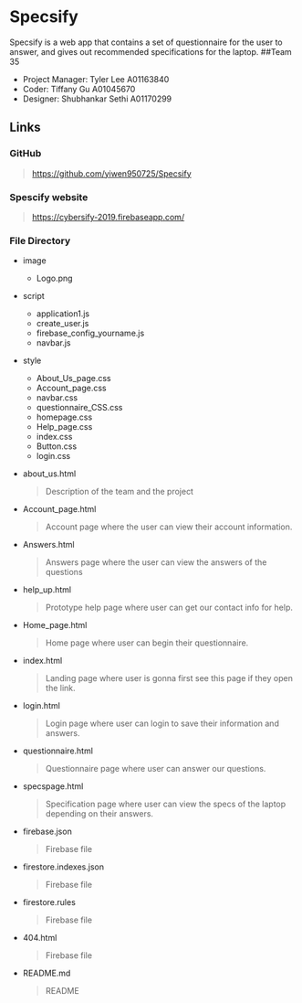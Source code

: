 # Specsify
Specsify is a web app that contains a set of questionnaire for the user to
answer, and gives out recommended specifications for the laptop.
##Team 35
* Project Manager: Tyler Lee A01163840
* Coder: Tiffany Gu A01045670
* Designer: Shubhankar Sethi A01170299
## Links
### GitHub
> https://github.com/yiwen950725/Specsify
### Spescify website
> https://cybersify-2019.firebaseapp.com/
### File Directory
* image
  * Logo.png
* script
  * application1.js
  * create_user.js
  * firebase_config_yourname.js
  * navbar.js
* style
  * About_Us_page.css
  * Account_page.css
  * navbar.css
  * questionnaire_CSS.css
  * homepage.css
  * Help_page.css
  * index.css
  * Button.css
  * login.css

* about_us.html
  > Description of the team and the project
* Account_page.html
  > Account page where the user can view their account information.
* Answers.html
  > Answers page where the user can view the answers of the questions
* help_up.html
  > Prototype help page where user can get our contact info for help.
* Home_page.html
  > Home page where user can begin their questionnaire.
* index.html
  > Landing page where user is gonna first see this page if they open the link.
* login.html
  > Login page where user can login to save their information and answers.
* questionnaire.html
  > Questionnaire page where user can answer our questions.
* specspage.html
  > Specification page where user can view the specs of the laptop depending on
    their answers.
* firebase.json
  > Firebase file
* firestore.indexes.json
  > Firebase file
* firestore.rules
  > Firebase file
* 404.html
  > Firebase file
* README.md
  > README
